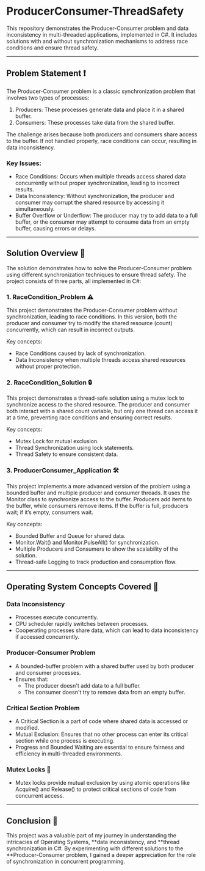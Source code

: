 # ProducerConsumer-ThreadSafety 

This repository demonstrates the Producer-Consumer problem and data inconsistency in multi-threaded applications, implemented in C#. It includes solutions with and without synchronization mechanisms to address race conditions and ensure thread safety.

---

## Problem Statement ❗

The Producer-Consumer problem is a classic synchronization problem that involves two types of processes:

1. Producers: These processes generate data and place it in a shared buffer.
2. Consumers: These processes take data from the shared buffer.

The challenge arises because both producers and consumers share access to the buffer. If not handled properly, race conditions can occur, resulting in data inconsistency.

### Key Issues:
- Race Conditions: Occurs when multiple threads access shared data concurrently without proper synchronization, leading to incorrect results.
- Data Inconsistency: Without synchronization, the producer and consumer may corrupt the shared resource by accessing it simultaneously.
- Buffer Overflow or Underflow: The producer may try to add data to a full buffer, or the consumer may attempt to consume data from an empty buffer, causing errors or delays.

---

## Solution Overview 📂

The solution demonstrates how to solve the Producer-Consumer problem using different synchronization techniques to ensure thread safety. The project consists of three parts, all implemented in C#:

### 1. RaceCondition_Problem ⚠️
This project demonstrates the Producer-Consumer problem without synchronization, leading to race conditions. In this version, both the producer and consumer try to modify the shared resource (count) concurrently, which can result in incorrect outputs.

Key concepts:
- Race Conditions caused by lack of synchronization.
- Data Inconsistency when multiple threads access shared resources without proper protection.

### 2. RaceCondition_Solution 🔒
This project demonstrates a thread-safe solution using a mutex lock to synchronize access to the shared resource. The producer and consumer both interact with a shared count variable, but only one thread can access it at a time, preventing race conditions and ensuring correct results.

Key concepts:
- Mutex Lock for mutual exclusion.
- Thread Synchronization using lock statements.
- Thread Safety to ensure consistent data.

### 3. ProducerConsumer_Application 🛠️
This project implements a more advanced version of the problem using a bounded buffer and multiple producer and consumer threads. It uses the Monitor class to synchronize access to the buffer. Producers add items to the buffer, while consumers remove items. If the buffer is full, producers wait; if it’s empty, consumers wait.

Key concepts:
- Bounded Buffer and Queue for shared data.
- Monitor.Wait() and Monitor.PulseAll() for synchronization.
- Multiple Producers and Consumers to show the scalability of the solution.
- Thread-safe Logging to track production and consumption flow.

---

## Operating System Concepts Covered 🧠

### Data Inconsistency
- Processes execute concurrently.
- CPU scheduler rapidly switches between processes.
- Cooperating processes share data, which can lead to data inconsistency if accessed concurrently.

### Producer-Consumer Problem
- A bounded-buffer problem with a shared buffer used by both producer and consumer processes.
- Ensures that:
  - The producer doesn't add data to a full buffer.
  - The consumer doesn't try to remove data from an empty buffer.

### Critical Section Problem
- A Critical Section is a part of code where shared data is accessed or modified.
- Mutual Exclusion: Ensures that no other process can enter its critical section while one process is executing.
- Progress and Bounded Waiting are essential to ensure fairness and efficiency in multi-threaded environments.

### Mutex Locks 🔐
- Mutex locks provide mutual exclusion by using atomic operations like Acquire() and Release() to protect critical sections of code from concurrent access.

---

## Conclusion 🎉

This project was a valuable part of my journey in understanding the intricacies of Operating Systems, **data inconsistency, and **thread synchronization in C#. By experimenting with different solutions to the **Producer-Consumer problem, I gained a deeper appreciation for the role of synchronization in concurrent programming.
